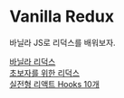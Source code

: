 # Vanilla Redux

바닐라 JS로 리덕스를 배워보자.

[바닐라 리덕스](https://ko.redux.js.org/introduction/getting-started/)  
[초보자를 위한 리덕스](https://nomadcoders.co/redux-for-beginners/lobby)  
[실전형 리액트 Hooks 10개](https://nomadcoders.co/react-hooks-introduction/lobby)